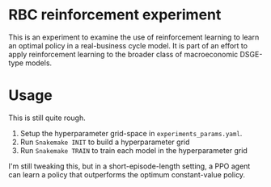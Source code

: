 # RBC reinforcement experiment

This is an experiment to examine the use of reinforcement learning to learn an optimal policy in a real-business cycle model. It is part of an effort to apply reinforcement learning to the broader class of macroeconomic DSGE-type models.


# Usage
This is still quite rough. 

1. Setup the hyperparameter grid-space in `experiments_params.yaml`.
2. Run `Snakemake INIT` to build a hyperparameter grid
3. Run `Snakemake TRAIN` to train each model in the hyperparameter grid

I'm still tweaking this, but in a short-episode-length setting, a PPO agent can learn a policy that outperforms the optimum constant-value policy. 




